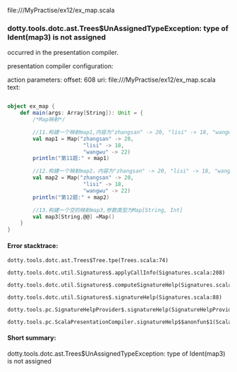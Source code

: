 file://<WORKSPACE>/MyPractise/ex12/ex_map.scala
### dotty.tools.dotc.ast.Trees$UnAssignedTypeException: type of Ident(map3) is not assigned

occurred in the presentation compiler.

presentation compiler configuration:


action parameters:
offset: 608
uri: file://<WORKSPACE>/MyPractise/ex12/ex_map.scala
text:
```scala

object ex_map {
    def main(args: Array[String]): Unit = {
        /*Map映射*/

        //11.构建一个映射map1,内容为"zhangsan" -> 20, "lisi" -> 18, "wangwu" -> "22"
        val map1 = Map("zhangsan" -> 20,
                        "lisi" -> 18,
                        "wangwu" -> 22)
        println("第11题:" + map1)

        //12.构建一个映射map2，内容为"zhangsan" -> 20, "lisi" -> 18, "wangwu" -> "22"
        val map2 = Map("zhangsan" -> 20,
                        "lisi" -> 18,
                        "wangwu" -> 22)
        println("第12题:" + map2)

        //13.构建一个空的映射map3,参数类型为Map[String, Int]
        val map3[String,@@] =Map()
    }
}
```



#### Error stacktrace:

```
dotty.tools.dotc.ast.Trees$Tree.tpe(Trees.scala:74)
	dotty.tools.dotc.util.Signatures$.applyCallInfo(Signatures.scala:208)
	dotty.tools.dotc.util.Signatures$.computeSignatureHelp(Signatures.scala:104)
	dotty.tools.dotc.util.Signatures$.signatureHelp(Signatures.scala:88)
	dotty.tools.pc.SignatureHelpProvider$.signatureHelp(SignatureHelpProvider.scala:47)
	dotty.tools.pc.ScalaPresentationCompiler.signatureHelp$$anonfun$1(ScalaPresentationCompiler.scala:439)
```
#### Short summary: 

dotty.tools.dotc.ast.Trees$UnAssignedTypeException: type of Ident(map3) is not assigned